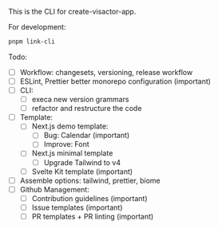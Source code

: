 This is the CLI for create-visactor-app.

For development:

```bash
pnpm link-cli
```

Todo:

- [ ] Workflow: changesets, versioning, release workflow
- [ ] ESLint, Prettier better monorepo configuration (important)
- [ ] CLI:
  - [ ] execa new version grammars
  - [ ] refactor and restructure the code
- [ ] Template:
  - [ ] Next.js demo template:
    - [ ] Bug: Calendar (important)
    - [ ] Improve: Font
  - [ ] Next.js minimal template
    - [ ] Upgrade Tailwind to v4
  - [ ] Svelte Kit template (important)
- [ ] Assemble options: tailwind, prettier, biome
- [ ] Github Management:
  - [ ] Contribution guidelines (important)
  - [ ] Issue templates (important)
  - [ ] PR templates + PR linting (important)
